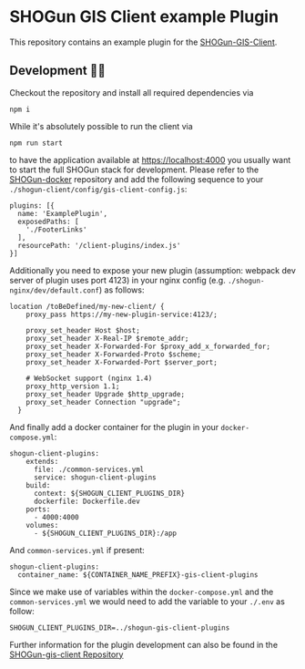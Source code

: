 # SHOGun GIS Client example Plugin

This repository contains an example plugin for the [SHOGun-GIS-Client](https://github.com/terrestris/shogun-gis-client).

## Development 🧑‍💻

Checkout the repository and install all required dependencies via

```
npm i
```

While it's absolutely possible to run the client via

```
npm run start
```

to have the application available at [https://localhost:4000](https://localhost:4000) you usually want to start the
full SHOGun stack for development. Please refer to the [SHOGun-docker](https://github.com/terrestris/shogun-docker)
repository and add the following sequence to your `./shogun-client/config/gis-client-config.js`:

```
plugins: [{
  name: 'ExamplePlugin',
  exposedPaths: [
    './FooterLinks'
  ],
  resourcePath: '/client-plugins/index.js'
}]
```

Additionally you need to expose your new plugin (assumption: webpack dev server of plugin uses port 4123) in your nginx config (e.g. `./shogun-nginx/dev/default.conf`) as follows:

```
location /toBeDefined/my-new-client/ {
    proxy_pass https://my-new-plugin-service:4123/;

    proxy_set_header Host $host;
    proxy_set_header X-Real-IP $remote_addr;
    proxy_set_header X-Forwarded-For $proxy_add_x_forwarded_for;
    proxy_set_header X-Forwarded-Proto $scheme;
    proxy_set_header X-Forwarded-Port $server_port;

    # WebSocket support (nginx 1.4)
    proxy_http_version 1.1;
    proxy_set_header Upgrade $http_upgrade;
    proxy_set_header Connection "upgrade";
  }
```

And finally add a docker container for the plugin in your `docker-compose.yml`:

```
shogun-client-plugins:
    extends:
      file: ./common-services.yml
      service: shogun-client-plugins
    build:
      context: ${SHOGUN_CLIENT_PLUGINS_DIR}
      dockerfile: Dockerfile.dev
    ports:
      - 4000:4000
    volumes:
      - ${SHOGUN_CLIENT_PLUGINS_DIR}:/app
```

And `common-services.yml` if present:

```
shogun-client-plugins:
  container_name: ${CONTAINER_NAME_PREFIX}-gis-client-plugins
```

Since we make use of variables within the `docker-compose.yml` and the `common-services.yml` we would need to add the variable to your `./.env` as follow:

```
SHOGUN_CLIENT_PLUGINS_DIR=../shogun-gis-client-plugins
```

Further information for the plugin development can also be found in the [SHOGun-gis-client Repository](https://github.com/terrestris/shogun-gis-client/tree/main/src/plugin)